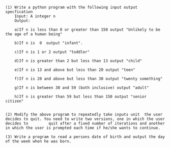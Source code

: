 	(1) Write a python program with the following input output specfication
		Input: A integer n
		Output:

		a)If n is less than 0 or greater than 150 output "Unlikely to be the age of a human being" 

		b)If n is  0  output "infant".

		c)If n is 1 or 2 output "toddler"

		d)If n is greater than 2 but less than 13 output "child"

		e)If n is 13 and above but less than 20 output "teen"

		f)If n is 20 and above but less than 30 output "twenty something"

		g)If n is between 30 and 59 (both inclusive) output "adult"

		h)If n is greater than 59 but less than 150 output "senior citizen"


	(2) Modify the above program to repeatedly take inputs unit  the user  decides to quit. You need to write two versions, one in which the user decides to 	     quit after a fixed number of iterations and another in which the user is prompted each time if he/she wants to continue.

	(3) Write a program to read a persons date of birth and output the day of the week when he was born.
